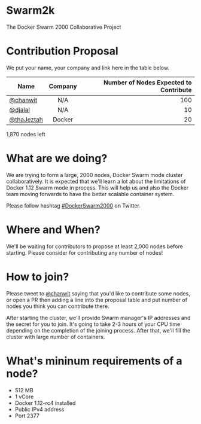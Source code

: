 # Swarm2k
The Docker Swarm 2000 Collaborative Project

# Contribution Proposal

We put your name, your company and link here in the table below.

| Name | Company | Number of Nodes Expected to Contribute |
| ------------- |:-------------:| -----:|
| [@chanwit](https://twitter.com/chanwit) | N/A | 100 |
| [@djalal](https://twitter.com/enlamp) | N/A | 10 |
| [@thaJeztah](https://twitter.com/thaJeztah) | Docker | 20 |


1,870 nodes left

# What are we doing?
We are trying to form a large, 2000 nodes, Docker Swarm mode cluster collaboratively. It is expected that we'll learn a lot about the limitations of Docker 1.12 Swarm mode in process. This will help us and also the Docker team moving forwards to have the better scalable container system.

Please follow hashtag [#DockerSwarm2000](https://twitter.com/hashtag/DockerSwarm2000) on Twitter.

# Where and When?
We'll be waiting for contributors to propose at least 2,000 nodes before starting. Please consider for contributing any number of nodes!

# How to join?
Please tweet to [@chanwit](https://twitter.com/chanwit) saying that you'd like to contribute some nodes,
or open a PR then adding a line into the proposal table and put number of nodes you think you can contribute there.

After starting the cluster, we'll provide Swarm manager's IP addresses and the secret for you to join.
It's going to take 2-3 hours of your CPU time depending on the completion of the joining process.
After that, we'll fill the cluster with large number of containers.

# What's mininum requirements of a node?

  * 512 MB
  * 1 vCore
  * Docker 1.12-rc4 installed
  * Public IPv4 address
  * Port 2377

  
